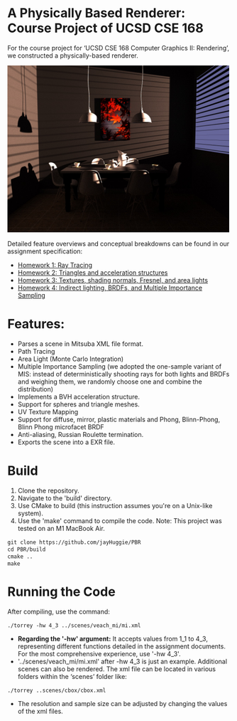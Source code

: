 # A Physically Based Renderer: Course Project of UCSD CSE 168

For the course project for ‘UCSD CSE 168 Computer Graphics II: Rendering’, we constructed a physically-based renderer.

<img src="/sample_scenes/dining-room.jpeg" alt="dining-room" title="dining-room" width="500"/>

Detailed feature overviews and conceptual breakdowns can be found in our assignment specification:   <br />
* [Homework 1: Ray Tracing](https://cseweb.ucsd.edu/~tzli/cse168/sp2023/homework1.pdf)
* [Homework 2: Triangles and acceleration structures](https://cseweb.ucsd.edu/~tzli/cse168/sp2023/homework2.pdf)
* [Homework 3: Textures, shading normals, Fresnel, and area lights](https://cseweb.ucsd.edu/~tzli/cse168/sp2023/homework3.pdf)
* [Homework 4: Indirect lighting, BRDFs, and Multiple Importance Sampling](https://cseweb.ucsd.edu/~tzli/cse168/sp2023/homework4.pdf)

# Features:

* Parses a scene in Mitsuba XML file format.
* Path Tracing
* Area Light (Monte Carlo Integration)
* Multiple Importance Sampling (we adopted the one-sample variant of MIS: instead of deterministically shooting rays for both lights and BRDFs and weighing them, we randomly choose one and combine the distribution)
* Implements a BVH acceleration structure.
* Support for spheres and triangle meshes.
* UV Texture Mapping
* Support for diffuse, mirror, plastic materials and Phong, Blinn-Phong, Blinn Phong microfacet BRDF
* Anti-aliasing, Russian Roulette termination.
* Exports the scene into a EXR file.

# Build

1. Clone the repository.
2. Navigate to the 'build' directory.
3. Use CMake to build (this instruction assumes you're on a Unix-like system).
4. Use the 'make' command to compile the code. Note: This project was tested on an M1 MacBook Air.


```
git clone https://github.com/jayHuggie/PBR
cd PBR/build
cmake ..
make
```

# Running the Code

After compiling, use the command:
```
./torrey -hw 4_3 ../scenes/veach_mi/mi.xml
```

* **Regarding the '-hw' argument:** It accepts values from 1_1 to 4_3, representing different functions detailed in the assignment documents. For the most comprehensive experience, use '-hw 4_3'.  <br />
* '../scenes/veach_mi/mi.xml' after -hw 4_3 is just an example. Additional scenes can also be rendered. The xml file can be located in various folders within the ‘scenes’ folder like:
```
./torrey ..scenes/cbox/cbox.xml
```
* The resolution and sample size can be adjusted by changing the values of the xml files.



